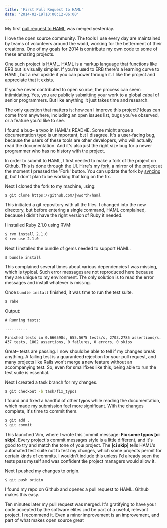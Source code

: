 ```yaml
---
title: 'First Pull Request to HAML'
date: '2014-02-19T10:00:12-06:00'
---
```


My first <a href='https://github.com/haml/haml/pull/746'>pull request to
HAML</a> was merged yesterday.

I love the open source community.  The tools I use every day are maintained by
teams of volunteers around the world, working for the betterment of their
creations. One of my goals for 2014 is contribute my own code to some of these
amazing projects.

One such project is <a href='https://github.com/haml/haml'>HAML</a>. HAML is a
markup language that functions like ERB but is visually simpler. If you're used
to ERB there's a learning curve to HAML, but a real upside if you can power
through it. I like the project and appreciate that it exists.

If you've never contributed to open source, the process can seem intimidating.
Yes, you are publicly submitting your work to a global cabal of senior
programmers. But like anything, it just takes time and research.

The only question that matters is: how can I improve this project? Ideas can
come from anywhere, including an open issues list, bugs you've observed, or a
feature you'd like to see.

I found a bug– a typo in HAML's README. Some might argue a documentation typo
is unimportant, but I disagree. It's a user-facing bug, because the users of
these tools are other developers, who will actually read the documentation. And
it's also just the right size bug for a newer programmer who has no history
with the project.

In order to submit to HAML, I first needed to make a fork of the project on
Github. This is done through the UI. Here's my <a
href='http://github.com/jwworth/haml'>fork</a>, a mirror of the project at the
moment I pressed the 'Fork' button. You can update the fork by <a
href='http://help.github.com/articles/syncing-a-fork'>syncing it</a>, but I
don't plan to be working that long on the fix.

Next I cloned the fork to my machine, using:

```sh
$ git clone https://github.com/jwworth/haml
```

This initiated a git repository with all the files. I changed into the new
directory, but before entering a single command, HAML complained, because I
didn't have the right version of Ruby it needed.

I installed Ruby 2.1.0 using RVM:

```sh
$ rvm install 2.1.0
$ rvm use 2.1.0
```

Next I installed the bundle of gems needed to support HAML.

```sh
$ bundle install
```

This complained several times about various dependencies I was missing, which is typical. Such error messages are not reproduced here because they are unique to my environment. The only solution is to read the error messages and install whatever is missing.

Once `bundle install` finished, it was time to run the test suite.

```sh
$ rake
```

Output:

```
# Running tests:

..........

Finished tests in 0.666598s, 655.5675 tests/s, 2703.2785 assertions/s.
437 tests, 1802 assertions, 0 failures, 0 errors, 0 skips
```

Great– tests are passing. I now should be able to tell if my changes break anything. A failing test is a guaranteed rejection for your pull request, and many projects like Rails won't merge a new feature without an accompanying test. So, even for small fixes like this, being able to run the test suite is essential.

Next I created a task branch for my changes.

```sh
$ git checkout -b task/fix_typos
```

I found and fixed a handful of other typos while reading the documentation, which made my submission feel more significant. With the changes complete, it's time to commit them.

```sh
$ git add .
$ git commit
```

This launched Vim, where I wrote this commit message: <strong>Fix some typos [ci skip]</strong>. Every project's commit messages style is a little different, and it's good to try and match the tone of your project. The <strong>[ci skip]</strong> tells HAML's automated test suite not to test my changes, which some projects permit for certain kinds of commits.  I wouldn't include this unless I'd already seen the tests pass myself and was confident the project managers would allow it.

Next I pushed my changes to origin.

```sh
$ git push origin
```

I found my repo on Github and opened a pull request to HAML. Github makes this easy.

Ten minutes later my pull request was merged. It's gratifying to have your code accepted by the software elites and be part of a useful, relevant project. I recommend it. Even a minor improvement is an improvement, and part of what makes open source great.
